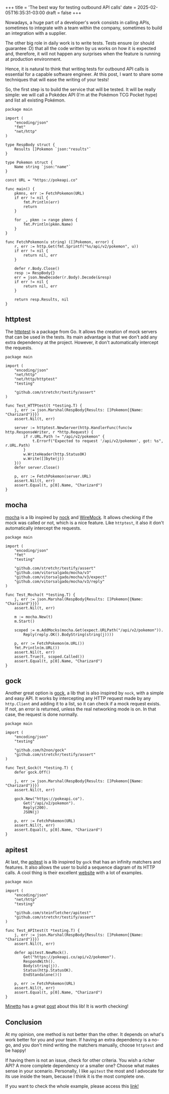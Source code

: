 +++
title = 'The best way for testing outbound API calls'
date = 2025-02-05T16:35:31-03:00
draft = false
+++

Nowadays, a huge part of a developer's work consists in calling APIs, sometimes to integrate with a team within the company, sometimes to build an integration with a supplier.

The other big role in daily work is to write tests. Tests ensure (or should guarantee :D) that all the code written by us works on how it is expected and, therefore, it will not happen any surprises when the feature is running at production environment.

Hence, it is natural to think that writing tests for outbound API calls is essential for a capable software engineer. At this post, I want to share some techniques that will ease the writing of your tests! 

So, the first step is to build the service that will be tested. It will be really simple: we will call a Pokédex API (I'm at the Pokémon TCG Pocket hype) and list all existing Pokémon.

```golang
package main

import (
	"encoding/json"
	"fmt"
	"net/http"
)

type RespBody struct {
	Results []Pokemon `json:"results"`
}

type Pokemon struct {
	Name string `json:"name"`
}

const URL = "https://pokeapi.co"

func main() {
	pkmns, err := FetchPokemon(URL)
	if err != nil {
		fmt.Println(err)
		return
	}

	for _, pkmn := range pkmns {
		fmt.Println(pkmn.Name)
	}
}

func FetchPokemon(u string) ([]Pokemon, error) {
	r, err := http.Get(fmt.Sprintf("%s/api/v2/pokemon", u))
	if err != nil {
		return nil, err
	}

	defer r.Body.Close()
	resp := RespBody{}
	err = json.NewDecoder(r.Body).Decode(&resp)
	if err != nil {
		return nil, err
	}

	return resp.Results, nil
}
```

## httptest
The [httptest](https://pkg.go.dev/net/http/httptest)
is a package from Go. It allows the creation of mock servers that can be used in the tests. Its main advantage is that we don't add any extra dependency at the project. However, it don't automatically intercept the requests.

```golang
package main

import (
	"encoding/json"
	"net/http"
	"net/http/httptest"
	"testing"

	"github.com/stretchr/testify/assert"
)

func Test_HTTPtest(t *testing.T) {
	j, err := json.Marshal(RespBody{Results: []Pokemon{{Name: "Charizard"}}})
	assert.Nil(t, err)

	server := httptest.NewServer(http.HandlerFunc(func(w http.ResponseWriter, r *http.Request) {
		if r.URL.Path != "/api/v2/pokemon" {
			t.Errorf("Expected to request '/api/v2/pokemon', got: %s", r.URL.Path)
		}
		w.WriteHeader(http.StatusOK)
		w.Write([]byte(j))
	}))
	defer server.Close()

	p, err := FetchPokemon(server.URL)
	assert.Nil(t, err)
	assert.Equal(t, p[0].Name, "Charizard")
}
```

## mocha
[mocha](https://github.com/vitorsalgado/mocha) is a lib inspired by [nock](https://github.com/nock/nock) and [WireMock](https://wiremock.org/). It allows checking if the mock was called or not, which is a nice feature. Like `httptest`, it also it don't automatically intercept the requests.

```golang
package main

import (
	"encoding/json"
	"fmt"
	"testing"

	"github.com/stretchr/testify/assert"
	"github.com/vitorsalgado/mocha/v3"
	"github.com/vitorsalgado/mocha/v3/expect"
	"github.com/vitorsalgado/mocha/v3/reply"
)

func Test_Mocha(t *testing.T) {
	j, err := json.Marshal(RespBody{Results: []Pokemon{{Name: "Charizard"}}})
	assert.Nil(t, err)

	m := mocha.New(t)
	m.Start()

	scoped := m.AddMocks(mocha.Get(expect.URLPath("/api/v2/pokemon")).
		Reply(reply.OK().BodyString(string(j))))

	p, err := FetchPokemon(m.URL())
	fmt.Println(m.URL())
	assert.Nil(t, err)
	assert.True(t, scoped.Called())
	assert.Equal(t, p[0].Name, "Charizard")
}
```

## gock
Another great option is [gock](https://github.com/h2non/gock), a lib that is also inspired by `nock`, with a simple and easy API. It works by intercepting any HTTP request made by any `http.Client` and adding it to a list, so it can check if a mock request exists. If not, an error is returned, unless the real networking mode is on. In that case, the request is done normally.

```golang
package main

import (
	"encoding/json"
	"testing"

	"github.com/h2non/gock"
	"github.com/stretchr/testify/assert"
)

func Test_Gock(t *testing.T) {
	defer gock.Off()

	j, err := json.Marshal(RespBody{Results: []Pokemon{{Name: "Charizard"}}})
	assert.Nil(t, err)

	gock.New("https://pokeapi.co").
		Get("/api/v2/pokemon").
		Reply(200).
		JSON(j)

	p, err := FetchPokemon(URL)
	assert.Nil(t, err)
	assert.Equal(t, p[0].Name, "Charizard")
}
```

## apitest
At last, the [apitest](https://github.com/steinfletcher/apitest) is a lib inspired by `gock` that has an infinity matchers and features. It also allows the user to build a sequence diagram of its HTTP calls. A cool thing is their excellent [website](https://apitest.dev/) with a lot of examples.

```golang
package main

import (
	"encoding/json"
	"net/http"
	"testing"

	"github.com/steinfletcher/apitest"
	"github.com/stretchr/testify/assert"
)

func Test_APItest(t *testing.T) {
	j, err := json.Marshal(RespBody{Results: []Pokemon{{Name: "Charizard"}}})
	assert.Nil(t, err)

	defer apitest.NewMock().
		Get("https://pokeapi.co/api/v2/pokemon").
		RespondWith().
		Body(string(j)).
		Status(http.StatusOK).
		EndStandalone()()

	p, err := FetchPokemon(URL)
	assert.Nil(t, err)
	assert.Equal(t, p[0].Name, "Charizard")
}
```

[Minetto](https://eltonminetto.dev/en) has a great [post](https://eltonminetto.dev/en/post/2020-04-21-golang-apitest/) about this lib! It is worth checking!

## Conclusion
At my opinion, one method is not better than the other. It depends on what's work better for you and your team. If having an extra dependency is a no-go, and you don't mind writing the matchers manually, choose `httptest` and be happy!

If having them is not an issue, check for other criteria. You wish a richer API? A more complete dependency or a smaller one? Choose what makes sense in your scenario. Personally, I like `apitest` the most and I advocate for its use inside the team, because I think it is the most complete one.

If you want to check the whole example, please access this [link!](https://github.com/mfbmina/golang_api_testing)
